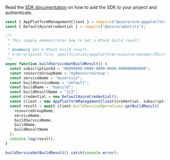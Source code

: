 Read the [SDK documentation](https://github.com/Azure/azure-sdk-for-js/blob/%40azure%2Farm-appplatform_2.0.0/sdk/appplatform/arm-appplatform/README.md) on how to add the SDK to your project and authenticate.

```javascript
const { AppPlatformManagementClient } = require("@azure/arm-appplatform");
const { DefaultAzureCredential } = require("@azure/identity");

/**
 * This sample demonstrates how to Get a KPack build result.
 *
 * @summary Get a KPack build result.
 * x-ms-original-file: specification/appplatform/resource-manager/Microsoft.AppPlatform/stable/2022-04-01/examples/BuildService_GetBuildResult.json
 */
async function buildServiceGetBuildResult() {
  const subscriptionId = "00000000-0000-0000-0000-000000000000";
  const resourceGroupName = "myResourceGroup";
  const serviceName = "myservice";
  const buildServiceName = "default";
  const buildName = "mybuild";
  const buildResultName = "123";
  const credential = new DefaultAzureCredential();
  const client = new AppPlatformManagementClient(credential, subscriptionId);
  const result = await client.buildServiceOperations.getBuildResult(
    resourceGroupName,
    serviceName,
    buildServiceName,
    buildName,
    buildResultName
  );
  console.log(result);
}

buildServiceGetBuildResult().catch(console.error);
```
